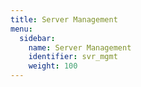 ```yaml
---
title: Server Management
menu:
  sidebar:
    name: Server Management
    identifier: svr_mgmt
    weight: 100
---
```

